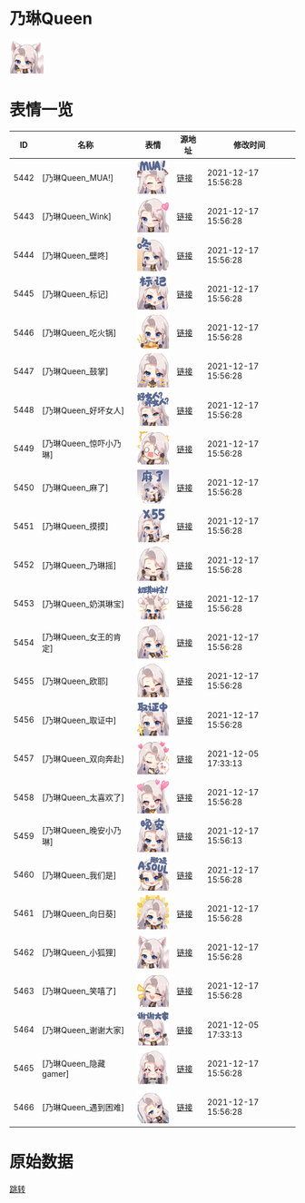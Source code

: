# 乃琳Queen

<img src="./cover.png" height="60" alt="cover" />

# 表情一览

|ID|名称|表情|源地址|修改时间|
|----|----|----|----|----|
|5442|[乃琳Queen_MUA!]|<img src="./pic/005442_%5B乃琳Queen_MUA!%5D.png" height="60" alt="MUA!"/>|[链接](http://i0.hdslb.com/bfs/emote/b31d1d7edd2991930d82865150b6d519cd17f125.png)|2021-12-17 15:56:28|
|5443|[乃琳Queen_Wink]|<img src="./pic/005443_%5B乃琳Queen_Wink%5D.png" height="60" alt="Wink"/>|[链接](http://i0.hdslb.com/bfs/emote/f938220f23b65795acc9fa34d983f11f943f5028.png)|2021-12-17 15:56:28|
|5444|[乃琳Queen_壁咚]|<img src="./pic/005444_%5B乃琳Queen_壁咚%5D.png" height="60" alt="壁咚"/>|[链接](http://i0.hdslb.com/bfs/emote/72ce9fede252e3d91f8b6501cd1af76a2f4f7079.png)|2021-12-17 15:56:28|
|5445|[乃琳Queen_标记]|<img src="./pic/005445_%5B乃琳Queen_标记%5D.png" height="60" alt="标记"/>|[链接](http://i0.hdslb.com/bfs/emote/2e6c8642f450a618cf7a7347938481be9b5904b4.png)|2021-12-17 15:56:28|
|5446|[乃琳Queen_吃火锅]|<img src="./pic/005446_%5B乃琳Queen_吃火锅%5D.png" height="60" alt="吃火锅"/>|[链接](http://i0.hdslb.com/bfs/emote/bc2db2da18785288df524f6b00b17576d2051f7a.png)|2021-12-17 15:56:28|
|5447|[乃琳Queen_鼓掌]|<img src="./pic/005447_%5B乃琳Queen_鼓掌%5D.png" height="60" alt="鼓掌"/>|[链接](http://i0.hdslb.com/bfs/emote/d75ba7019ad541892d3a233f60c3f319e5686cfc.png)|2021-12-17 15:56:28|
|5448|[乃琳Queen_好坏女人]|<img src="./pic/005448_%5B乃琳Queen_好坏女人%5D.png" height="60" alt="好坏女人"/>|[链接](http://i0.hdslb.com/bfs/emote/0d22d81ab603741f267fa643803ccdaa0b9353b9.png)|2021-12-17 15:56:28|
|5449|[乃琳Queen_惊吓小乃琳]|<img src="./pic/005449_%5B乃琳Queen_惊吓小乃琳%5D.png" height="60" alt="惊吓小乃琳"/>|[链接](http://i0.hdslb.com/bfs/emote/9efbe527e88868748c198f9354de03deae50ffb1.png)|2021-12-17 15:56:28|
|5450|[乃琳Queen_麻了]|<img src="./pic/005450_%5B乃琳Queen_麻了%5D.png" height="60" alt="麻了"/>|[链接](http://i0.hdslb.com/bfs/emote/9c4c6788478bf617c0ac2d791aeff39ffe3c3b88.png)|2021-12-17 15:56:28|
|5451|[乃琳Queen_摸摸]|<img src="./pic/005451_%5B乃琳Queen_摸摸%5D.png" height="60" alt="摸摸"/>|[链接](http://i0.hdslb.com/bfs/emote/a5992fd268bd6e8e476812304a135db8727d713d.png)|2021-12-17 15:56:28|
|5452|[乃琳Queen_乃琳摇]|<img src="./pic/005452_%5B乃琳Queen_乃琳摇%5D.png" height="60" alt="乃琳摇"/>|[链接](http://i0.hdslb.com/bfs/emote/b138113f805af6ceb0ca98e8a1909eeef509c2ae.png)|2021-12-17 15:56:28|
|5453|[乃琳Queen_奶淇琳宝]|<img src="./pic/005453_%5B乃琳Queen_奶淇琳宝%5D.png" height="60" alt="奶淇琳宝"/>|[链接](http://i0.hdslb.com/bfs/emote/e51a3db8c72ff019f29fdfdee00924d2e43c75a0.png)|2021-12-17 15:56:28|
|5454|[乃琳Queen_女王的肯定]|<img src="./pic/005454_%5B乃琳Queen_女王的肯定%5D.png" height="60" alt="女王的肯定"/>|[链接](http://i0.hdslb.com/bfs/emote/8ac51f6c140678129395e9c1403c5975fbafc055.png)|2021-12-17 15:56:28|
|5455|[乃琳Queen_欧耶]|<img src="./pic/005455_%5B乃琳Queen_欧耶%5D.png" height="60" alt="欧耶"/>|[链接](http://i0.hdslb.com/bfs/emote/02d07d9b6703c0731e6e121509f71cba8da03e4c.png)|2021-12-17 15:56:28|
|5456|[乃琳Queen_取证中]|<img src="./pic/005456_%5B乃琳Queen_取证中%5D.png" height="60" alt="取证中"/>|[链接](http://i0.hdslb.com/bfs/emote/d99a4219ff888ee8ea53c7f437395caf7e0c7761.png)|2021-12-17 15:56:28|
|5457|[乃琳Queen_双向奔赴]|<img src="./pic/005457_%5B乃琳Queen_双向奔赴%5D.png" height="60" alt="双向奔赴"/>|[链接](http://i0.hdslb.com/bfs/emote/2bdc245717d46e80a656630b9e6e2d56f8fc0e3f.png)|2021-12-05 17:33:13|
|5458|[乃琳Queen_太喜欢了]|<img src="./pic/005458_%5B乃琳Queen_太喜欢了%5D.png" height="60" alt="太喜欢了"/>|[链接](http://i0.hdslb.com/bfs/emote/0b89106ad3a20f5643823d7eed4caca7a58b3c5c.png)|2021-12-17 15:56:28|
|5459|[乃琳Queen_晚安小乃琳]|<img src="./pic/005459_%5B乃琳Queen_晚安小乃琳%5D.png" height="60" alt="晚安小乃琳"/>|[链接](http://i0.hdslb.com/bfs/emote/3bbcd2e17696033652240877b5c0f98066099f91.png)|2021-12-17 15:56:13|
|5460|[乃琳Queen_我们是]|<img src="./pic/005460_%5B乃琳Queen_我们是%5D.png" height="60" alt="我们是"/>|[链接](http://i0.hdslb.com/bfs/emote/d9bbe91ce3d4d7dff814191492b4f40f394ee69b.png)|2021-12-17 15:56:28|
|5461|[乃琳Queen_向日葵]|<img src="./pic/005461_%5B乃琳Queen_向日葵%5D.png" height="60" alt="向日葵"/>|[链接](http://i0.hdslb.com/bfs/emote/ad55e8f6020c028169852ed809fabe8950c6e19a.png)|2021-12-17 15:56:28|
|5462|[乃琳Queen_小狐狸]|<img src="./pic/005462_%5B乃琳Queen_小狐狸%5D.png" height="60" alt="小狐狸"/>|[链接](http://i0.hdslb.com/bfs/emote/c2a7bd728add2aed53507b05d98c59b520773edb.png)|2021-12-17 15:56:28|
|5463|[乃琳Queen_笑嘻了]|<img src="./pic/005463_%5B乃琳Queen_笑嘻了%5D.png" height="60" alt="笑嘻了"/>|[链接](http://i0.hdslb.com/bfs/emote/34697f4fb87d532a4492c98f6058d38352c98c2d.png)|2021-12-17 15:56:28|
|5464|[乃琳Queen_谢谢大家]|<img src="./pic/005464_%5B乃琳Queen_谢谢大家%5D.png" height="60" alt="谢谢大家"/>|[链接](http://i0.hdslb.com/bfs/emote/5b2192adc9573ee0a9e2714914e41b0b79949bad.png)|2021-12-05 17:33:13|
|5465|[乃琳Queen_隐藏gamer]|<img src="./pic/005465_%5B乃琳Queen_隐藏gamer%5D.png" height="60" alt="隐藏gamer"/>|[链接](http://i0.hdslb.com/bfs/emote/2159bc0f566fca500aa20c2b79b8abd31312c1ff.png)|2021-12-17 15:56:28|
|5466|[乃琳Queen_遇到困难]|<img src="./pic/005466_%5B乃琳Queen_遇到困难%5D.png" height="60" alt="遇到困难"/>|[链接](http://i0.hdslb.com/bfs/emote/38cb2f6984d4a310929031b07cf8a091ba895b90.png)|2021-12-17 15:56:28|

# 原始数据

[跳转](./raw.json)

